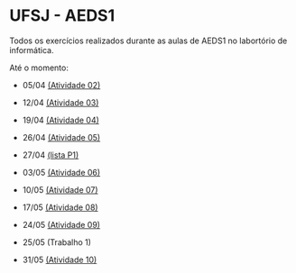 # UFSJ - AEDS1

Todos os exercícios realizados durante as aulas de AEDS1 no labortório de informática.

Até o momento:

- 05/04 [(Atividade 02)](atividade02/atividade02.md)

- 12/04 [(Atividade 03)](atividade03/atividade03.md)

- 19/04 [(Atividade 04)](atividade04/atividade04.md)

- 26/04 [(Atividade 05)](atividade05/atividade05.md)

- 27/04 [(lista P1)](exercicios-prova1/exercicios-prova1.md)

- 03/05 [(Atividade 06)](atividade06/atividade06.md)

- 10/05 [(Atividade 07)](atividade07/atividade07.md)

- 17/05 [(Atividade 08)](atividade08/atividade08.md)

- 24/05 [(Atividade 09)](atividade09/atividade09.md)

- 25/05 (Trabalho 1)

- 31/05 [(Atividade 10)](atividade10/atividade10.md)